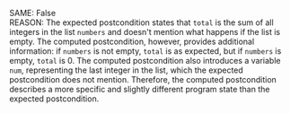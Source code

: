 SAME: False  
REASON: The expected postcondition states that `total` is the sum of all integers in the list `numbers` and doesn't mention what happens if the list is empty. The computed postcondition, however, provides additional information: if `numbers` is not empty, `total` is as expected, but if `numbers` is empty, `total` is 0. The computed postcondition also introduces a variable `num`, representing the last integer in the list, which the expected postcondition does not mention. Therefore, the computed postcondition describes a more specific and slightly different program state than the expected postcondition.